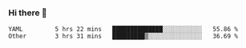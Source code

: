 ### Hi there 👋

<!--
**yeya24/yeya24** is a ✨ _special_ ✨ repository because its `README.md` (this file) appears on your GitHub profile.

Here are some ideas to get you started:

- 🔭 I’m currently working on ...
- 🌱 I’m currently learning ...
- 👯 I’m looking to collaborate on ...
- 🤔 I’m looking for help with ...
- 💬 Ask me about ...
- 📫 How to reach me: ...
- 😄 Pronouns: ...
- ⚡ Fun fact: ...
-->

<!--START_SECTION:waka-->

```text
YAML         5 hrs 22 mins   ██████████████░░░░░░░░░░░   55.86 %
Other        3 hrs 31 mins   █████████▒░░░░░░░░░░░░░░░   36.69 %
```

<!--END_SECTION:waka-->
